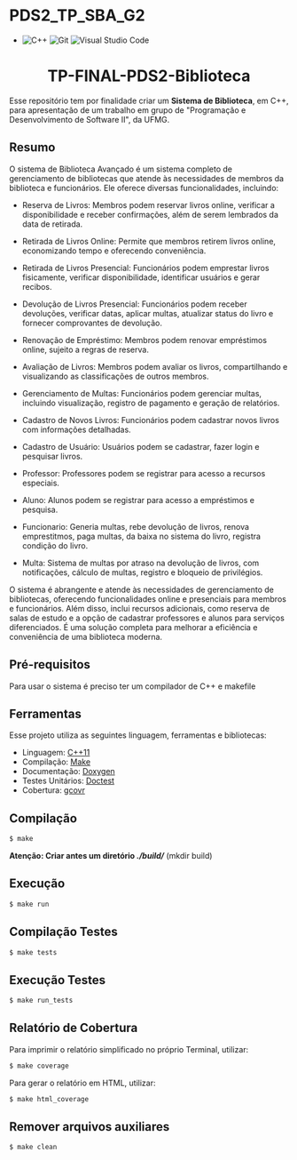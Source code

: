 # PDS2_TP_SBA_G2


-  ![C++](https://img.shields.io/badge/c++-%2300599C.svg?style=for-the-badge&logo=c%2B%2B&logoColor=white)
 ![Git](https://img.shields.io/badge/git-%23F05033.svg?style=for-the-badge&logo=git&logoColor=white)
 ![Visual Studio Code](https://img.shields.io/badge/Visual%20Studio%20Code-0078d7.svg?style=for-the-badge&logo=visual-studio-code&logoColor=white)
<h1 align="center"> TP-FINAL-PDS2-Biblioteca </h1>

  Esse repositório tem por finalidade criar um **Sistema de Biblioteca**, em C++, para apresentação de um trabalho em grupo de "Programação e Desenvolvimento de Software II", da UFMG.



## Resumo
O sistema de Biblioteca Avançado é um sistema completo de gerenciamento de bibliotecas que atende às necessidades de membros da biblioteca e funcionários. Ele oferece diversas funcionalidades, incluindo:

* Reserva de Livros: Membros podem reservar livros online, verificar a disponibilidade e receber confirmações, além de serem lembrados da data de retirada.

* Retirada de Livros Online: Permite que membros retirem livros online, economizando tempo e oferecendo conveniência.

* Retirada de Livros Presencial: Funcionários podem emprestar livros fisicamente, verificar disponibilidade, identificar usuários e gerar recibos.

* Devolução de Livros Presencial: Funcionários podem receber devoluções, verificar datas, aplicar multas, atualizar status do livro e fornecer comprovantes de devolução.

* Renovação de Empréstimo: Membros podem renovar empréstimos online, sujeito a regras de reserva.

* Avaliação de Livros: Membros podem avaliar os livros, compartilhando e visualizando as classificações de outros membros.

* Gerenciamento de Multas: Funcionários podem gerenciar multas, incluindo visualização, registro de pagamento e geração de relatórios.

* Cadastro de Novos Livros: Funcionários podem cadastrar novos livros com informações detalhadas.

* Cadastro de Usuário: Usuários podem se cadastrar, fazer login e pesquisar livros.

* Professor: Professores podem se registrar para acesso a recursos especiais.

* Aluno: Alunos podem se registrar para acesso a empréstimos e pesquisa.
  
* Funcionario: Generia multas, rebe devolução de livros, renova emprestitmos, paga multas, da baixa no sistema do livro, registra condição do livro.

* Multa: Sistema de multas por atraso na devolução de livros, com notificações, cálculo de multas, registro e bloqueio de privilégios.

O sistema é abrangente e atende às necessidades de gerenciamento de bibliotecas, oferecendo funcionalidades online e presenciais para membros e funcionários. Além disso, inclui recursos adicionais, como reserva de salas de estudo e a opção de cadastrar professores e alunos para serviços diferenciados. É uma solução completa para melhorar a eficiência e conveniência de uma biblioteca moderna.


 ## Pré-requisitos
  Para usar o sistema é preciso ter um compilador de C++ e makefile
  ## **Ferramentas**

Esse projeto utiliza as seguintes linguagem, ferramentas e bibliotecas:

* Linguagem: [C++11](https://cplusplus.com/doc/)
* Compilação: [Make](https://www.gnu.org/software/make/)
* Documentação: [Doxygen](https://doxygen.nl/)
* Testes Unitários: [Doctest](https://github.com/doctest/doctest)
* Cobertura: [gcovr](https://gcovr.com/)

## **Compilação**

```bash
$ make
```

**Atenção: Criar antes um diretório _./build/_** (mkdir build)

## **Execução**

```bash
$ make run
```

## **Compilação Testes**

```bash
$ make tests
```

## **Execução Testes**

```bash
$ make run_tests
```

## **Relatório de Cobertura**

Para imprimir o relatório simplificado no próprio Terminal, utilizar:
```bash
$ make coverage
```

Para gerar o relatório em HTML, utilizar:
```bash
$ make html_coverage
```
## **Remover arquivos auxiliares**
```bash
$ make clean
```






  


